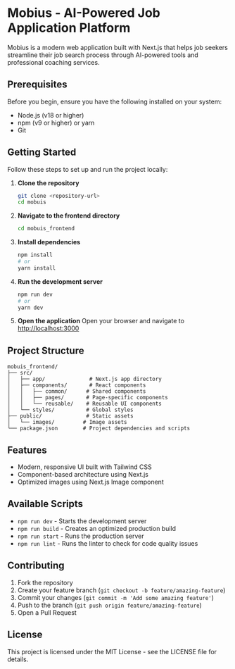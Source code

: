 # Mobius - AI-Powered Job Application Platform

Mobius is a modern web application built with Next.js that helps job seekers streamline their job search process through AI-powered tools and professional coaching services.

## Prerequisites

Before you begin, ensure you have the following installed on your system:
- Node.js (v18 or higher)
- npm (v9 or higher) or yarn
- Git

## Getting Started

Follow these steps to set up and run the project locally:

1. **Clone the repository**
   ```bash
   git clone <repository-url>
   cd mobuis
   ```

2. **Navigate to the frontend directory**
   ```bash
   cd mobuis_frontend
   ```

3. **Install dependencies**
   ```bash
   npm install
   # or
   yarn install
   ```

4. **Run the development server**
   ```bash
   npm run dev
   # or
   yarn dev
   ```

5. **Open the application**
   Open your browser and navigate to [http://localhost:3000](http://localhost:3000)

## Project Structure

```
mobuis_frontend/
├── src/
│   ├── app/              # Next.js app directory
│   ├── components/       # React components
│   │   ├── common/      # Shared components
│   │   ├── pages/       # Page-specific components
│   │   └── reusable/    # Reusable UI components
│   └── styles/          # Global styles
├── public/              # Static assets
│   └── images/         # Image assets
└── package.json        # Project dependencies and scripts
```

## Features

- Modern, responsive UI built with Tailwind CSS
- Component-based architecture using Next.js
- Optimized images using Next.js Image component

## Available Scripts

- `npm run dev` - Starts the development server
- `npm run build` - Creates an optimized production build
- `npm run start` - Runs the production server
- `npm run lint` - Runs the linter to check for code quality issues

## Contributing

1. Fork the repository
2. Create your feature branch (`git checkout -b feature/amazing-feature`)
3. Commit your changes (`git commit -m 'Add some amazing feature'`)
4. Push to the branch (`git push origin feature/amazing-feature`)
5. Open a Pull Request

## License

This project is licensed under the MIT License - see the LICENSE file for details.